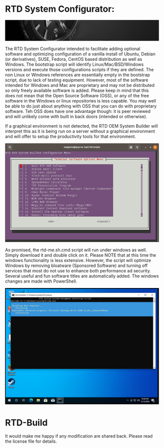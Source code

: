 # RTD System Configurator: 
![RTD Builder Screenshot](Media_files/header-time.jpg "Executing the Script")

The RTD System Configurator intended to facilitate adding optional software and optimizing configuration of a vanilla install of Ubuntu, Debian (or derivatives), SUSE, Fedora, CentOS based distribution as well as Windows. The bootstrap script will identify Linux/Mac/BSD/Windows versions and execute those configurations scripts if they are defined. The non Linux or Windows references are essentially empty in the bootstrap script, due to lack of testing equipment. However, most of the software intended for Windows and Mac are proprietary and may not be distributed so only freely available software is added. Please keep in mind that this does not mean that the Open Source Software (OSS), or any of the free software in the Windows or linux repositories is less capable. You may well be able to do just about anything with OSS that you can do with proprietary software. Teh OSS does have one advantage though: it is peer reviewed and will unlikely come with built in back doors (intended or otherwise).   

If a graphical environment is not detected, the RTD OEM System Builder will interpret this as it is being run on a server without a graphical environment and will offer to setup the productivity tools for that environment. 

![RTD Builder Screenshot 2](Media_files/Scr-13-43-45.png?raw=true "Executing the Script")

As promised, the rtd-me.sh.cmd script will run under windows as well. Simply download it and double click on it. Please NOTE that at this time the windows functionality is less extensive. However, the script will optimize Windows by removing bloatware (Sponsored Software) and turning off services that most do not use to enhance both performance ad security. Several useful and fun software titles are automatically added. The windows changes are made with PowerShell. 

![RTD Builder Screenshot 2](Media_files/Scr11.png?raw=true "Executing the Script in Windows")

# RTD-Build

It would make me happy if any modification are shared back. Please read the license file for details. 

